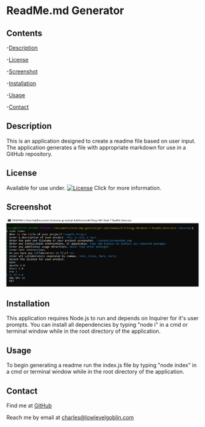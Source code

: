 # ReadMe.md Generator

## Contents


-[Description](#Description)

-[License](#License)

-[Screenshot](#Screenshot)

-[Installation](#Installation)

-[Usage](#Usage)

-[Contact](#Contact)


## Description
This is an application designed to create a readme file based on user input. The application generates a file with appropriate markdown for use in a GitHub repository. 
  
## License
Available for use under. [![License](https://img.shields.io/badge/License-CC_BY_4.0-blue.svg)](https://creativecommons.org/licenses/by/4.0/) Click for more information.

 
## Screenshot
![Project Screenshot](/img/project-ss.png?raw=true)

 
## Installation
This application requires Node.js to run and depends on Inquirer for it's user prompts. You can install all dependencies by typing "node i" in a cmd or terminal window while in the root directory of the application.

 
## Usage
To begin generating a readme run the index.js file by typing "node index" in a cmd or terminal window while in the root directory of the application.

  
## Contact
Find me at [GitHub](https://github.com/charlestietjen)

Reach me by email at charles@lowlevelgoblin.com
 
